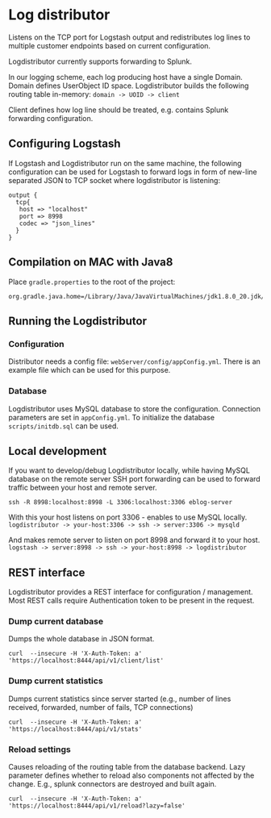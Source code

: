 # Log distributor

Listens on the TCP port for Logstash output and redistributes log lines to multiple customer endpoints
based on current configuration.

Logdistributor currently supports forwarding to Splunk. 

In our logging scheme, each log producing host have a single Domain. Domain defines UserObject ID space. 
Logdistributor builds the following routing table in-memory: `domain -> UOID -> client`

Client defines how log line should be treated, e.g. contains Splunk forwarding configuration.

## Configuring Logstash
If Logstash and Logdistributor run on the same machine, the following configuration can be
used for Logstash to forward logs in form of new-line separated JSON to TCP socket 
where logdistributor is listening:

```
output {
  tcp{
   host => "localhost"
   port => 8998
   codec => "json_lines"
  }
}
```

## Compilation on MAC with Java8

Place `gradle.properties` to the root of the project:
```
org.gradle.java.home=/Library/Java/JavaVirtualMachines/jdk1.8.0_20.jdk/Contents/Home/
```

## Running the Logdistributor

### Configuration
Distributor needs a config file: `webServer/config/appConfig.yml`.
There is an example file which can be used for this purpose.

### Database
Logdistributor uses MySQL database to store the configuration.
Connection parameters are set in `appConfig.yml`. To initialize the database `scripts/initdb.sql`
can be used.

## Local development
If you want to develop/debug Logdistributor locally, while having MySQL database on the 
remote server SSH port forwarding can be used to forward traffic between your host and remote server.

```
ssh -R 8998:localhost:8998 -L 3306:localhost:3306 eblog-server
```

With this your host listens on port 3306 - enables to use MySQL locally.
`logdistributor -> your-host:3306 -> ssh -> server:3306 -> mysqld`
 
And makes remote server to listen on port 8998 and forward it to your host.
`logstash -> server:8998 -> ssh -> your-host:8998 -> logdistributor`

## REST interface
Logdistributor provides a REST interface for configuration / management.
Most REST calls require Authentication token to be present in the request. 

### Dump current database
Dumps the whole database in JSON format.
```
curl  --insecure -H 'X-Auth-Token: a' 'https://localhost:8444/api/v1/client/list'
```

### Dump current statistics 
Dumps current statistics since server started (e.g., number of lines received, forwarded, number of fails, TCP connections)
```
curl  --insecure -H 'X-Auth-Token: a' 'https://localhost:8444/api/v1/stats'
```

### Reload settings
Causes reloading of the routing table from the database backend. Lazy parameter defines
whether to reload also components not affected by the change. E.g., splunk connectors are
destroyed and built again.
```
curl  --insecure -H 'X-Auth-Token: a' 'https://localhost:8444/api/v1/reload?lazy=false'
```
